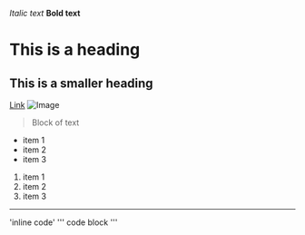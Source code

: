 *Italic text*
**Bold text**
# This is a heading
## This is a smaller heading
[Link](http://a.com)
![Image](http://url/a.png)
> Block of text
* item 1
* item 2
* item 3
1. item 1
2. item 2
3. item 3
---
'inline code'
'''
code 
block
'''

